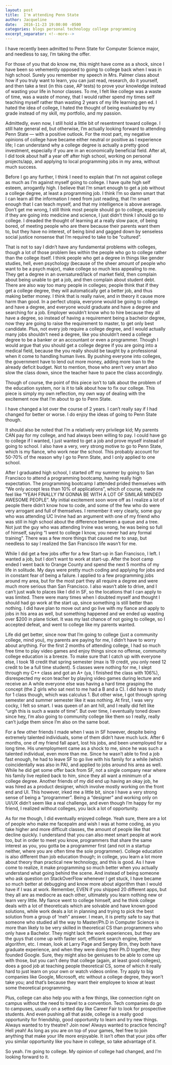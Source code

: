 ```yaml
---
layout: post
title:  I'm attending Penn State
author: Jacqueline
date:   2016-11-23 19:00:00 -0500
categories: blogs personal technology college programming
excerpt_separator: <!--more-->
---
```


I have recently been admitted to Penn State for Computer Science major, and needless to say, I’m taking the offer.

For those of you that do know me, this might have come as a shock, since I have been so vehemently opposed to going to college back when I was in high school. Surely you remember my speech in Mrs. Palmer class about how if you truly want to learn, you can just read, research, do it yourself, and then take a test (in this case, AP tests) to prove your knowledge instead of wasting your life in honor classes. To me, I felt like college was a waste of time, was a waste of money, that I would rather spend my times self teaching myself rather than wasting 2 years of my life learning gen ed. I hated the idea of college, I hated the thought of being evaluated by my grade instead of my skill, my portfolio, and my passion.
<!--more-->

Admittedly, even now, I still hold a little bit of resentment toward college. I still hate general ed, but otherwise, I’m actually looking forward to attending Penn State — with a positive outlook. For the most part, my negative opinions of college have became either neutral or positive as I experience life; I can understand why a college degree is actually a pretty good investment, especially if you are in an economically beneficial field. After all, I did took about half a year off after high school, working on personal projects/app, and applying to local programming jobs in my area, without much success.

Before I go any further, I think I need to explain that I’m not against college as much as I’m against myself going to college. I have quite high self esteem, arrogantly high. I believe that I’m smart enough to get a job without a college degree, at least a programming job. I think I’m so damn smart that I can learn all the information I need from just reading, that I’m smart enough that I can teach myself, and that my intelligence is above average. Don’t get me wrong, I still think most people should go to college, especially if they are going into medicine and science, I just didn’t think I should go to college. I dreaded the thought of learning at a really slow pace, of being bored, of meeting people who are there because their parents want them to, but they have no interest, of being bind and gagged down by senseless social justice nonsense that I’m required to take to be “cultured”.

That is not to say I didn’t have any fundamental problems with colleges, though a lot of those problem lies within the people who go to college rather than the college itself. I think people who get a degree in things like gender studies, hell, even psychology (because of the sheer amount of people who want to be a psych major), make college so much less appealing to me. They get a degree in an oversatured/lack of market field, then complain about being unable to get a job, and then complain about student debt. There are also way too many people in colleges; people think that if they get a college degree, they will automatically get a better job, and thus making better money. I think that is really naive, and in theory it cause more harm than good. In a perfect utopia, everyone would be going to college and have a degree, and everyone would graduate and have a degree and searching for a job. Employer wouldn’t know who to hire because they all have a degree, so instead of having a requirement being a bachelor degree, now they are going to raise the requirement to master, to get only best candidate. Plus, not every job require a college degree, and I would actually many jobs shouldn’t need a degree, like you shouldn’t need a college degree to be a banker or an accountant or even a programmer. Though I would argue that you should get a college degree if you are going into a medical field, because the you really should be taught by a professional when it come to handling human lives. By pushing everyone into colleges, the government have to lend out more money, adding more loan to the already deficit budget. Not to mention, those who aren’t very smart also slow the class down, since the teacher have to pace the class accordingly.

Though of course, the point of this piece isn’t to talk about the problem of the education system, nor is it to talk about how to fix our college. This piece is simply my own reflection, my own way of dealing with the excitement now that I’m about to go to Penn State.

I have changed a lot over the course of 2 years. I can’t really say if I had changed for better or worse. I do enjoy the ideas of going to Penn State though.

It should also be noted that I’m a relatively very privilege kid; My parents CAN pay for my college, and had always been willing to pay. I could have go to college if I wanted, I just wanted to get a job and prove myself instead of going to school. I also have a very, very strong motive to go to Penn State, which is my fiance, who work near the school. This probably account for 50-70% of the reason why I go to Penn State, and I only applied to one school.

After I graduated high school, I started off my summer by going to San Francisco to attend a programming bootcamp, having really high expectation. The programming bootcamp I attended prided themselves with “We only accept less than 10% of applications”, which of course, made me feel like “YEAH FINALLY I’M GONNA BE WITH A LOT OF SIMILAR MINDED AWESOME PEOPLE”. My initial excitement soon wore off as I realize a lot of people there didn’t know how to code, and some of the few who do were very arrogant and full of themselves. I remember it very clearly, some guy who was attending UC Irvine had an argument with one of my friend who was still in high school about the difference between a queue and a tree. Not just the guy who was attending Irvine was wrong, he was being so full of himself, saying “I went to college I know, you never had any formal training”. There was a few more things that caused me to snap, but needless to say I realized the San Francisco life wasn’t for me.

While I did get a few jobs offer for a few Start-up in San Francisco, I left. I wanted a job, but I don’t want to work at start-up. After the boot camp ended I went back to Orange County and spend the next 5 months of my life in solitude. My days were pretty much coding and applying for jobs and in constant fear of being a failure. I applied to a few programming jobs around my area, but for the most part they all require a degree and were much more serious than San Francisco. I also wasn’t able to drive, and I can’t just walk to places like I did in SF, so the locations that I can apply to was limited. There were many times when I doubted myself and thought I should had go work at the start up, since something is still better than nothing. I did have plan to move out and go live with my fiance and apply to jobs in his area as well, but something happened and we ended up wasting over $200 in plane ticket. It was my last chance of not going to college, so I accepted defeat, and went to college like my parents wanted.

Life did get better, since now that I’m going to college (just a community college, mind you), my parents are paying for me, I didn’t have to worry about anything. For the first 2 months of attending college, I had so much free time to play video games and enjoy things since no offense, community college education is a breeze. To make sure that I catch up with everyone else, I took 18 credit that spring semester (max is 19 credit, you only need 12 credit to be a full time student). 5 classes were nothing for me, I slept through my C++ class and got an A+ (ya, I finished the class with 106%), disrespected my econ teacher by playing video games during lecture and receive an A while everyone else was having a hard time grasping the concept (the 2 girls who sat next to me had a B and a C). I did have to study for 1 class though, which was calculus 1. But other wise, I got through spring semester and summer semester like it was nothing. At first, I was very cocky, I felt so smart. I was queen of an ant hill, and I really did felt like “urgh this is such a waste of time”. But over time, I eventually toned down since hey, I’m also going to community college like them so I really, really can’t judge them since I’m also on the same boat.

For a few other friends I made when I was in SF however, despite being extremely talented individuals, some of them didn’t have much luck. After 6 months, one of my friend fall apart, lost his jobs, and been unemployed for a long time. His unemployment came as a shock to me, since he was such a talented individual, even more than me. Since he wasn’t able to find a job fast enough, he had to leave SF to go live with his family for a while (which coincidentally was also in PA), and applied to jobs around his area as well. While he did get some offer back from SF, not a single company near where his family live replied back to him, since they all want a minimum of a college degree. Another friends of my did end up having an okay job, he was hired as a product designer, which involve mostly working on the front end and UI. This however, irked me a little bit, since I have a very strong sense of being a “programmer”. Being a “designer” and working only on UI/UX didn’t seem like a real challenge, and even though I’m happy for my friend, I realized without colleges, you lack a lot of opportunity.

As for me though, I did eventually enjoyed college. Yeah sure, there are a lot of people who make me facepalm and wish I was at home coding, as you take higher and more difficult classes, the amount of people like that decline quickly. I understand that you can also meet smart people at work too, but in order to meet you know, programmers that share the same interest as you, you gotta be a programmer first (and not in a startup neither, where you are often time the sole programmer). College education is also different than job education though; in college, you learn a lot more about theory than practical new technology, and this is good. As I have come to realize, it make programming so much better when you actually understand what going behind the scene. And instead of being someone who ask question on StackOverFlow whenever I get stuck, I have became so much better at debugging and know more about algorithm than I would have if I was at work. Remember, EVEN if you shipped 20 different apps, but they all are as mediocre as each other, ultimately you learn nothing new or learn very little. My fiance went to college himself, and he think college deals with a lot of theoreticals which are solvable and have known good solutions, while work deals a lot in planning and trying to pick the best solution from a group of ‘meh” answer. I mean, it is pretty safe to say that someone who studied all the way to Master/Ph.D in Computer Science is more than likely to be very skilled in theoretical CS than programmers who only have a Bachelor. They might lack the work experiences, but they are the guys that come up with faster sort, efficient search engine, better algorithm, etc. I mean, look at Larry Page and Sergey Brin, they both have graduate experience, and when they were doing their Ph.D together, they founded Google. Sure, they might also be geniuses to be able to come up with those, but you can’t deny that college (again, at least good colleges), does a good job at teaching people theoretical CS, some of which it really hard to just learn on your own or watch videos online. Try apply to big companies like Google, Microsoft, etc without a college degree, they won’t take you; and that’s because they want their employee to know at least some theoretical programming.

Plus, college can also help you with a few things, like connection right on campus without the need to travel to a convention. Tech companies do go to campuses, usually on a setted day like Career Fair to look for prospective students. And even pushing all that aside, college is a really good opportunity for friendship, good opportunity to learn and try new things. Always wanted to try theatre? Join now! Always wanted to practice fencing? Hell yeah! As long as you are on top of your games, feel free to join anything that make your life more enjoyable. It isn’t often that your jobs offer you similar opportunity like you have in college, so take advantage of it.

So yeah. I’m going to college. My opinion of college had changed, and I’m looking forward to it.
